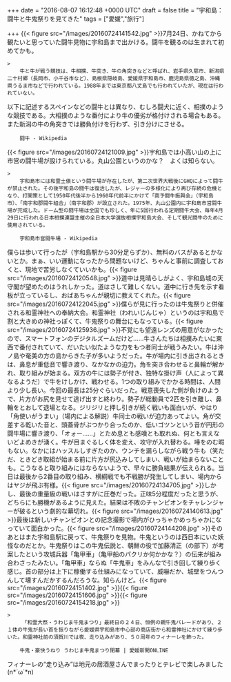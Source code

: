 
+++
date = "2016-08-07 16:12:48 +0000 UTC"
draft = false
title = "宇和島：闘牛と牛鬼祭りを見てきた"
tags = ["愛媛","旅行"]

+++
{{< figure src="/images/20160724141542.jpg"  >}}7月24日、かねてから観たいと思っていた闘牛見物に宇和島まで出かける。闘牛を観るのは生まれて初めてかも。

    >
        牛と牛が戦う競技は、牛相撲、牛突き、牛の角突きなどと呼ばれ、岩手県久慈市、新潟県二十村郷（長岡市、小千谷市など）、島根県隠岐島、愛媛県宇和島市、鹿児島県徳之島、沖縄県うるま市などで行われている。1988年までは東京都八丈島でも行われていたが、現在は行われていない。
以下に記述するスペインなどの闘牛とは異なり、むしろ闘犬に近く、相撲のような競技である。大相撲のような番付により牛の優劣が格付けされる場合もある。また新潟の牛の角突きでは勝負付けを行わず、引き分けにさせる。

        闘牛 - Wikipedia
    
{{< figure src="/images/20160724121009.jpg"  >}}宇和島では小高い山の上に市営の闘牛場が設けられている。丸山公園というのかな？　よくは知らない。

    >
        宇和島市には和霊土俵という闘牛場が存在したが、第二次世界大戦後にGHQによって闘牛が禁止された。その後宇和島の闘牛は復活したが、レジャーの多様化により再び存続の危機となり、打開策として1950年代後半から1960年代前半にかけて「南予闘牛振興会」（宇和島市）、「南宇和郡闘牛組合」（南宇和郡）が設立された。1975年、丸山公園内に宇和島市営闘牛場が完成した。ドーム型の闘牛場は全国でも珍しく、年に5回行われる定期闘牛大会、毎年4月29日に行われる日本相撲連盟主催の全日本大学選抜相撲宇和島大会、そして観光闘牛のために使用されている。

        宇和島市営闘牛場 - Wikipedia
    
僕らは歩いて行ったが（宇和島駅から30分足らずか）、無料のバスがあるとかないとか。まぁ、いい運動になったから問題ないけど、ちゃんと事前に調査しておくと、現地で苦労しなくていいかも。{{< figure src="/images/20160724120548.jpg"  >}}道中は見晴らしがよく、宇和島城の天守閣が望めたのはうれしかった。道はさして難しくない。道中に行き先を示す看板が立っているし、おばあちゃんが親切に教えてくれた。{{< figure src="/images/20160724122045.jpg"  >}}僕らが見に行ったのは牛鬼祭りと併催される和霊神社への奉納大会。和霊神社（われいじんじゃ）というのは宇和島で割と大きめの神社っぽくて、牛鬼祭りの舞台にもなっている。{{< figure src="/images/20160724125936.jpg"  >}}不覚にも望遠レンズの用意がなかったので、スマートフォンのデジタルズームだけど……牛さんたちは相撲みたいに東西で番付されていて、だいたい似たような力をもつ者同士が戦うみたい。牛は沖ノ島や奄美の方の島からきた子が多いようだった。牛が場内に引き出されるときは、鼻息が重低音で響き渡り、なかなかの迫力。角を突き合わせると鼻輪が解かれ、取り組みが始まる。双方の牛には勢子が付き、独特な掛け声（人によって異なるようだ）で牛をけしかけ、戦わせる。1つの取り組みでかかる時間は、人間より少し長い。今回の最長は25分ぐらいだった。戦意喪失した側が負けのようで、片方がお尻を見せて逃げ出すと終わり。勢子が総動員で2匹を引き離し、鼻輪をとおして退場となる。ジリジリと押し引きが続く戦いも面白いが、やはり「角使いがうまい」（場内による解説）牛同士の戦いが迫力あってよい。角が交差する乾いた音と、頭蓋骨がぶつかり合ったのか、低いゴツンという音が円形の闘牛場に響き渡り、「オォー……」とため息とも感嘆とも取れぬ、何とも言えないどよめきが湧く。牛が目まぐるしく体を変え、攻守が入れ替わる。唾をのむ暇もない。なかにはハッスルしすぎたのか、ウンチを漏らしながら戦う牛も（笑ただ、ときどき取組が始まる前に片方が尻込みしてしまい、戦いが始まらないことも。こうなると取り組みにはならないようで、早々に勝負結果が伝えられる。当日は最後から2番目の取り組み、横綱戦でも不戦勝が発生してしまい、場内からはヤジが飛ぶ有様。{{< figure src="/images/20160724134705.jpg"  >}}しかし、最後の重量級の戦いはさすがに圧巻だった。正味5分程度だったと思うが、どちらにも勝機があるように見えた。結果は不敗のチャンピオンをチャレンジャーが破るという劇的な幕切れ。{{< figure src="/images/20160724140613.jpg"  >}}最後は新しいチャンピオンとの記念撮影で場内がひっちゃかめっちゃかになっていて面白かった。{{< figure src="/images/20160724144208.jpg"  >}}そのあとはまた宇和島駅に戻って、牛鬼祭りを見物。牛鬼というのは西日本にいた妖怪なのだとか。牛鬼祭りはこの牛鬼伝説と、朝鮮の役で加藤清正（の部下）が考案したという攻城兵器「亀甲車」（亀甲船のパクリか何かかな？）の伝来が組み合わさったみたい。「亀甲車」ならぬ「牛鬼車」をみんなで引き回して練り歩く感じ。首の部分は上下に稼働する仕組みになっていて、威嚇だか、城壁をつんつんして壊すんだかするんだろうな。知らんけど。{{< figure src="/images/20160724151402.jpg"  >}}{{< figure src="/images/20160724151606.jpg"  >}}{{< figure src="/images/20160724154218.jpg"  >}}<br/>


    >
        　「和霊大祭・うわじま牛鬼まつり」最終日の２４日、恒例の親牛鬼パレードがあり、２１体の牛鬼が長い首を振りながら愛媛県宇和島市中心部の商店街から和霊神社にかけて練り歩いた。和霊神社前の須賀川では夜、走り込みがあり、５０周年のフィナーレを飾った。 

        牛鬼・豪快うねり うわじま牛鬼まつり閉幕 | 愛媛新聞ONLINE
    
フィナーレの“走り込み”は地元の居酒屋さんでまったりとテレビで楽しみました(n*´ω`*n)


